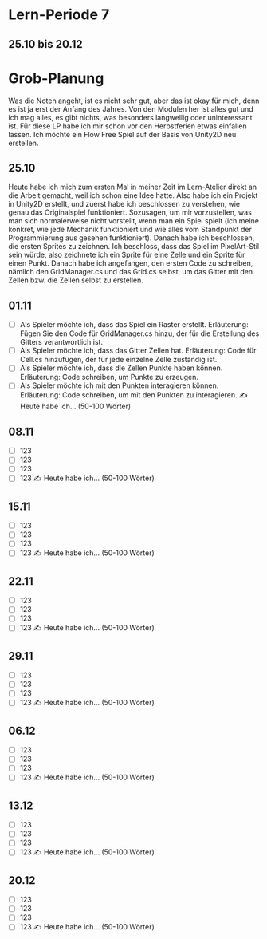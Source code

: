 # Lern-Periode 7
## 25.10 bis 20.12

# Grob-Planung
Was die Noten angeht, ist es nicht sehr gut, aber das ist okay für mich, denn es ist ja erst der Anfang des Jahres. Von den Modulen her ist alles gut und ich mag alles, es gibt nichts, was besonders langweilig oder uninteressant ist. Für diese LP habe ich mir schon vor den Herbstferien etwas einfallen lassen. Ich möchte ein Flow Free Spiel auf der Basis von Unity2D neu erstellen.

## 25.10
Heute habe ich mich zum ersten Mal in meiner Zeit im Lern-Atelier direkt an die Arbeit gemacht, weil ich schon eine Idee hatte. Also habe ich ein Projekt in Unity2D erstellt, und zuerst habe ich beschlossen zu verstehen, wie genau das Originalspiel funktioniert. Sozusagen, um mir vorzustellen, was man sich normalerweise nicht vorstellt, wenn man ein Spiel spielt (ich meine konkret, wie jede Mechanik funktioniert und wie alles vom Standpunkt der Programmierung aus gesehen funktioniert). Danach habe ich beschlossen, die ersten Sprites zu zeichnen. Ich beschloss, dass das Spiel im PixelArt-Stil sein würde, also zeichnete ich ein Sprite für eine Zelle und ein Sprite für einen Punkt. Danach habe ich angefangen, den ersten Code zu schreiben, nämlich den GridManager.cs und das Grid.cs selbst, um das Gitter mit den Zellen bzw. die Zellen selbst zu erstellen.

## 01.11
- [ ] Als Spieler möchte ich, dass das Spiel ein Raster erstellt.
Erläuterung: Fügen Sie den Code für GridManager.cs hinzu, der für die Erstellung des Gitters verantwortlich ist.
- [ ] Als Spieler möchte ich, dass das Gitter Zellen hat.
Erläuterung: Code für Cell.cs hinzufügen, der für jede einzelne Zelle zuständig ist.
- [ ] Als Spieler möchte ich, dass die Zellen Punkte haben können.
Erläuterung: Code schreiben, um Punkte zu erzeugen.
- [ ] Als Spieler möchte ich mit den Punkten interagieren können.
Erläuterung: Code schreiben, um mit den Punkten zu interagieren.
✍️ Heute habe ich... (50-100 Wörter)

## 08.11
- [ ] 123
- [ ] 123
- [ ] 123
- [ ] 123
✍️ Heute habe ich... (50-100 Wörter)

## 15.11
- [ ] 123
- [ ] 123
- [ ] 123
- [ ] 123
✍️ Heute habe ich... (50-100 Wörter)

## 22.11
- [ ] 123
- [ ] 123
- [ ] 123
- [ ] 123
✍️ Heute habe ich... (50-100 Wörter)

## 29.11
- [ ] 123
- [ ] 123
- [ ] 123
- [ ] 123
✍️ Heute habe ich... (50-100 Wörter)

## 06.12
- [ ] 123
- [ ] 123
- [ ] 123
- [ ] 123
✍️ Heute habe ich... (50-100 Wörter)

## 13.12
- [ ] 123
- [ ] 123
- [ ] 123
- [ ] 123
✍️ Heute habe ich... (50-100 Wörter)

## 20.12
- [ ] 123
- [ ] 123
- [ ] 123
- [ ] 123
✍️ Heute habe ich... (50-100 Wörter)
